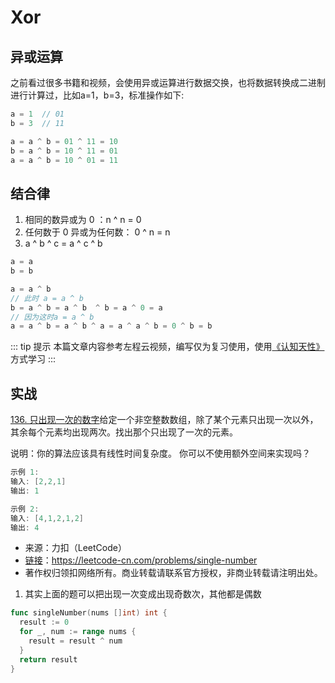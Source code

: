 # Xor

## 异或运算

之前看过很多书籍和视频，会使用异或运算进行数据交换，也将数据转换成二进制进行计算过，比如a=1，b=3，标准操作如下:

```java
a = 1  // 01
b = 3  // 11

a = a ^ b = 01 ^ 11 = 10
b = a ^ b = 10 ^ 11 = 01
a = a ^ b = 10 ^ 01 = 11
```

## 结合律

1. 相同的数异或为 0 ：n ^ n = 0
2. 任何数于 0 异或为任何数： 0 ^ n = n
3. a ^ b ^ c = a ^ c ^ b

```java
a = a
b = b

a = a ^ b
// 此时 a = a ^ b
b = a ^ b = a ^ b  ^ b = a ^ 0 = a
// 因为这时a = a ^ b
a = a ^ b = a ^ b ^ a = a ^ a ^ b = 0 ^ b = b
```

::: tip 提示
本篇文章内容参考左程云视频，编写仅为复习使用，使用[《认知天性》](https://book.douban.com/subject/30353486/)方式学习
:::

## 实战

[136. 只出现一次的数字](https://leetcode-cn.com/problems/single-number/)给定一个非空整数数组，除了某个元素只出现一次以外，其余每个元素均出现两次。找出那个只出现了一次的元素。

说明：你的算法应该具有线性时间复杂度。 你可以不使用额外空间来实现吗？

```java
示例 1:
输入: [2,2,1]
输出: 1

示例 2:
输入: [4,1,2,1,2]
输出: 4
```

* 来源：力扣（LeetCode）
* [链接](https://leetcode-cn.com/problems/single-number)：<https://leetcode-cn.com/problems/single-number>
* 著作权归领扣网络所有。商业转载请联系官方授权，非商业转载请注明出处。

1. 其实上面的题可以把出现一次变成出现奇数次，其他都是偶数

```Go
func singleNumber(nums []int) int {
  result := 0
  for _, num := range nums {
    result = result ^ num
  }
  return result
}
```
